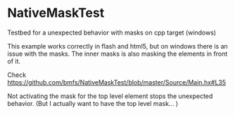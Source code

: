 # NativeMaskTest
Testbed for a unexpected behavior with masks on cpp target (windows)

This example works correctly in flash and html5, but on windows there is an issue with the masks.
The inner masks is also masking the elements in front of it.

Check https://github.com/bmfs/NativeMaskTest/blob/master/Source/Main.hx#L35

Not activating the mask for the top level element stops the unexpected behavior. (But I actually want to have the top level mask... )
